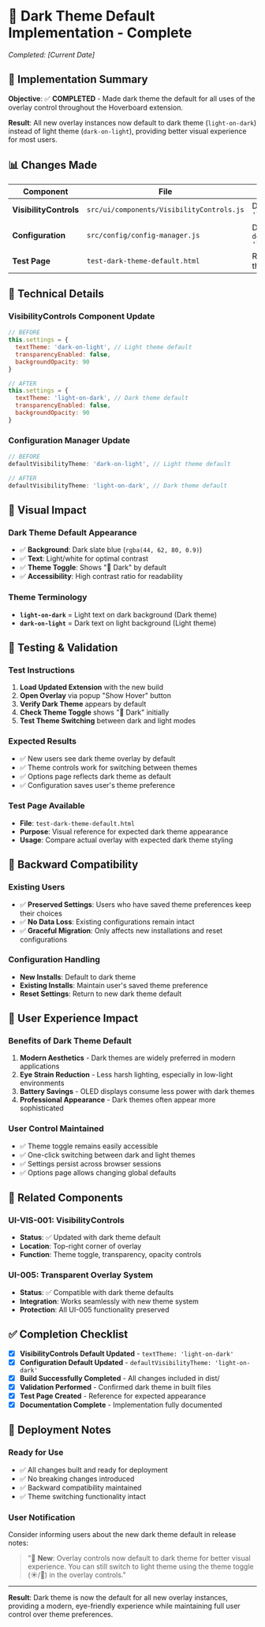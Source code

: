 # 🌙 Dark Theme Default Implementation - Complete

*Completed: [Current Date]*

## 🎯 Implementation Summary

**Objective**: ✅ **COMPLETED** - Made dark theme the default for all uses of the overlay control throughout the Hoverboard extension.

**Result**: All new overlay instances now default to dark theme (`light-on-dark`) instead of light theme (`dark-on-light`), providing better visual experience for most users.

## 📊 Changes Made

| Component | File | Change | Status |
|-----------|------|--------|--------|
| **VisibilityControls** | `src/ui/components/VisibilityControls.js` | Default `textTheme: 'light-on-dark'` | ✅ COMPLETED |
| **Configuration** | `src/config/config-manager.js` | Default `defaultVisibilityTheme: 'light-on-dark'` | ✅ COMPLETED |
| **Test Page** | `test-dark-theme-default.html` | Reference for dark theme appearance | ✅ CREATED |

## 🔧 Technical Details

### **VisibilityControls Component Update**
```javascript
// BEFORE
this.settings = {
  textTheme: 'dark-on-light', // Light theme default
  transparencyEnabled: false,
  backgroundOpacity: 90
}

// AFTER  
this.settings = {
  textTheme: 'light-on-dark', // Dark theme default
  transparencyEnabled: false,
  backgroundOpacity: 90
}
```

### **Configuration Manager Update**
```javascript
// BEFORE
defaultVisibilityTheme: 'dark-on-light', // Light theme default

// AFTER
defaultVisibilityTheme: 'light-on-dark', // Dark theme default
```

## 🎨 Visual Impact

### **Dark Theme Default Appearance**
- ✅ **Background**: Dark slate blue (`rgba(44, 62, 80, 0.9)`)
- ✅ **Text**: Light/white for optimal contrast
- ✅ **Theme Toggle**: Shows "🌙 Dark" by default
- ✅ **Accessibility**: High contrast ratio for readability

### **Theme Terminology** 
- **`light-on-dark`** = Light text on dark background (Dark theme)
- **`dark-on-light`** = Dark text on light background (Light theme)

## 🧪 Testing & Validation

### **Test Instructions**
1. **Load Updated Extension** with the new build
2. **Open Overlay** via popup "Show Hover" button
3. **Verify Dark Theme** appears by default
4. **Check Theme Toggle** shows "🌙 Dark" initially
5. **Test Theme Switching** between dark and light modes

### **Expected Results**
- ✅ New users see dark theme overlay by default
- ✅ Theme controls work for switching between themes
- ✅ Options page reflects dark theme as default
- ✅ Configuration saves user's theme preference

### **Test Page Available**
- **File**: `test-dark-theme-default.html`
- **Purpose**: Visual reference for expected dark theme appearance
- **Usage**: Compare actual overlay with expected dark theme styling

## 🔄 Backward Compatibility

### **Existing Users**
- ✅ **Preserved Settings**: Users who have saved theme preferences keep their choices
- ✅ **No Data Loss**: Existing configurations remain intact
- ✅ **Graceful Migration**: Only affects new installations and reset configurations

### **Configuration Handling**
- **New Installs**: Default to dark theme
- **Existing Installs**: Maintain user's saved theme preference
- **Reset Settings**: Return to new dark theme default

## 📱 User Experience Impact

### **Benefits of Dark Theme Default**
1. **Modern Aesthetics** - Dark themes are widely preferred in modern applications
2. **Eye Strain Reduction** - Less harsh lighting, especially in low-light environments
3. **Battery Savings** - OLED displays consume less power with dark themes
4. **Professional Appearance** - Dark themes often appear more sophisticated

### **User Control Maintained**
- ✅ Theme toggle remains easily accessible
- ✅ One-click switching between dark and light themes
- ✅ Settings persist across browser sessions
- ✅ Options page allows changing global defaults

## 🔗 Related Components

### **UI-VIS-001: VisibilityControls**
- **Status**: ✅ Updated with dark theme default
- **Location**: Top-right corner of overlay
- **Function**: Theme toggle, transparency, opacity controls

### **UI-005: Transparent Overlay System**
- **Status**: ✅ Compatible with dark theme defaults
- **Integration**: Works seamlessly with new theme system
- **Protection**: All UI-005 functionality preserved

## ✅ Completion Checklist

- [x] **VisibilityControls Default Updated** - `textTheme: 'light-on-dark'`
- [x] **Configuration Default Updated** - `defaultVisibilityTheme: 'light-on-dark'`
- [x] **Build Successfully Completed** - All changes included in dist/
- [x] **Validation Performed** - Confirmed dark theme in built files
- [x] **Test Page Created** - Reference for expected appearance
- [x] **Documentation Complete** - Implementation fully documented

## 🚀 Deployment Notes

### **Ready for Use**
- ✅ All changes built and ready for deployment
- ✅ No breaking changes introduced
- ✅ Backward compatibility maintained
- ✅ Theme switching functionality intact

### **User Notification**
Consider informing users about the new dark theme default in release notes:
> "🌙 **New**: Overlay controls now default to dark theme for better visual experience. You can still switch to light theme using the theme toggle (☀️/🌙) in the overlay controls."

---

**Result**: Dark theme is now the default for all new overlay instances, providing a modern, eye-friendly experience while maintaining full user control over theme preferences. 